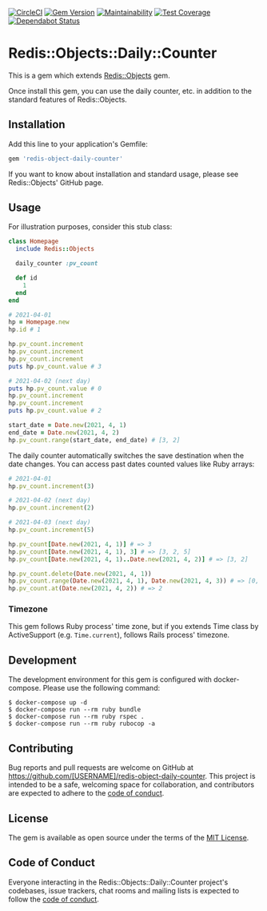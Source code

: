 [![CircleCI](https://circleci.com/gh/ryz310/redis-object-daily-counter.svg?style=svg)](https://circleci.com/gh/ryz310/redis-object-daily-counter) [![Gem Version](https://badge.fury.io/rb/redis-object-daily-counter.svg)](https://badge.fury.io/rb/redis-object-daily-counter) [![Maintainability](https://api.codeclimate.com/v1/badges/3639d1776e23031b1b31/maintainability)](https://codeclimate.com/github/ryz310/redis-object-daily-counter/maintainability) [![Test Coverage](https://api.codeclimate.com/v1/badges/3639d1776e23031b1b31/test_coverage)](https://codeclimate.com/github/ryz310/redis-object-daily-counter/test_coverage) [![Dependabot Status](https://api.dependabot.com/badges/status?host=github&repo=ryz310/redis-object-daily-counter)](https://dependabot.com)

# Redis::Objects::Daily::Counter

This is a gem which extends [Redis::Objects](https://github.com/nateware/redis-objects) gem.

Once install this gem, you can use the daily counter, etc. in addition to the standard features of Redis::Objects.

## Installation

Add this line to your application's Gemfile:

```ruby
gem 'redis-object-daily-counter'
```

If you want to know about installation and standard usage, please see Redis::Objects' GitHub page.

## Usage

For illustration purposes, consider this stub class:

```rb
class Homepage
  include Redis::Objects

  daily_counter :pv_count

  def id
    1
  end
end

# 2021-04-01
hp = Homepage.new
hp.id # 1

hp.pv_count.increment
hp.pv_count.increment
hp.pv_count.increment
puts hp.pv_count.value # 3

# 2021-04-02 (next day)
puts hp.pv_count.value # 0
hp.pv_count.increment
hp.pv_count.increment
puts hp.pv_count.value # 2

start_date = Date.new(2021, 4, 1)
end_date = Date.new(2021, 4, 2)
hp.pv_count.range(start_date, end_date) # [3, 2]
```

The daily counter automatically switches the save destination when the date changes.
You can access past dates counted values like Ruby arrays:

```rb
# 2021-04-01
hp.pv_count.increment(3)

# 2021-04-02 (next day)
hp.pv_count.increment(2)

# 2021-04-03 (next day)
hp.pv_count.increment(5)

hp.pv_count[Date.new(2021, 4, 1)] # => 3
hp.pv_count[Date.new(2021, 4, 1), 3] # => [3, 2, 5]
hp.pv_count[Date.new(2021, 4, 1)..Date.new(2021, 4, 2)] # => [3, 2]

hp.pv_count.delete(Date.new(2021, 4, 1))
hp.pv_count.range(Date.new(2021, 4, 1), Date.new(2021, 4, 3)) # => [0, 2, 5]
hp.pv_count.at(Date.new(2021, 4, 2)) # => 2
```

### Timezone

This gem follows Ruby process' time zone, but if you extends Time class by ActiveSupport (e.g. `Time.current`), follows Rails process' timezone.

## Development

The development environment for this gem is configured with docker-compose.
Please use the following command:

    $ docker-compose up -d
    $ docker-compose run --rm ruby bundle
    $ docker-compose run --rm ruby rspec .
    $ docker-compose run --rm ruby rubocop -a

## Contributing

Bug reports and pull requests are welcome on GitHub at https://github.com/[USERNAME]/redis-object-daily-counter. This project is intended to be a safe, welcoming space for collaboration, and contributors are expected to adhere to the [code of conduct](https://github.com/[USERNAME]/redis-object-daily-counter/blob/master/CODE_OF_CONDUCT.md).

## License

The gem is available as open source under the terms of the [MIT License](https://opensource.org/licenses/MIT).

## Code of Conduct

Everyone interacting in the Redis::Objects::Daily::Counter project's codebases, issue trackers, chat rooms and mailing lists is expected to follow the [code of conduct](https://github.com/[USERNAME]/redis-object-daily-counter/blob/master/CODE_OF_CONDUCT.md).
